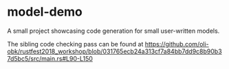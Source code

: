 # model-demo
A small project showcasing code generation for small user-written models.

The sibling code checking pass can be found at https://github.com/oli-obk/rustfest2018_workshop/blob/031765ecb24a313cf7a84bb7dd9c8b90b37d5bc5/src/main.rs#L90-L150
